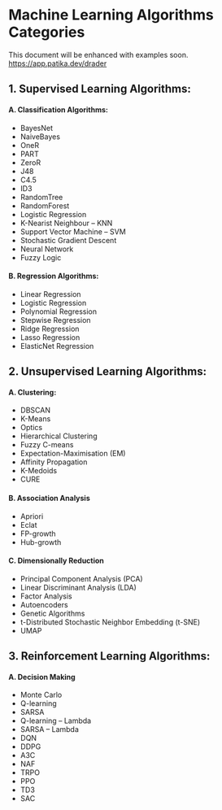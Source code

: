 # Machine Learning Algorithms Categories

This document will be enhanced with examples soon.
https://app.patika.dev/drader

## 1.   Supervised Learning Algorithms:
####    A. Classification Algorithms:
  - BayesNet
  - NaiveBayes
  - OneR
  - PART
  - ZeroR
  - J48
  - C4.5
  - ID3
  - RandomTree
  - RandomForest
  - Logistic Regression
  - K-Nearist Neighbour – KNN
  - Support Vector Machine – SVM
  - Stochastic Gradient Descent
  - Neural Network
  - Fuzzy Logic

####    B. Regression Algorithms: 
  - Linear Regression
  - Logistic Regression
  - Polynomial Regression
  - Stepwise Regression
  - Ridge Regression
  - Lasso Regression
  - ElasticNet Regression

## 2.   Unsupervised Learning Algorithms:
####    A.  Clustering:
  - DBSCAN
  - K-Means
  - Optics
  - Hierarchical Clustering
  - Fuzzy C-means
  - Expectation-Maximisation (EM)
  - Affinity Propagation
  - K-Medoids
  - CURE

####    B.  Association Analysis
  - Apriori
  - Eclat
  - FP-growth
  - Hub-growth

####    C.  Dimensionally Reduction
  - Principal Component Analysis (PCA)
  - Linear Discriminant Analysis (LDA)
  - Factor Analysis
  - Autoencoders
  - Genetic Algorithms
  - t-Distributed Stochastic Neighbor Embedding (t-SNE)
  - UMAP

## 3.   Reinforcement Learning Algorithms:
####    A.  Decision Making

  - Monte Carlo
  - Q-learning
  - SARSA
  - Q-learning – Lambda
  - SARSA – Lambda
  - DQN
  - DDPG
  - A3C
  - NAF
  - TRPO
  - PPO
  - TD3
  - SAC
